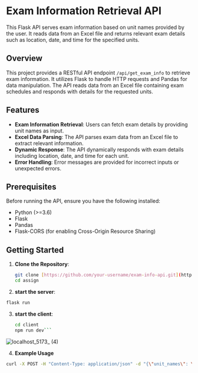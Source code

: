 # Exam Information Retrieval API

This Flask API serves exam information based on unit names provided by the user. It reads data from an Excel file and returns relevant exam details such as location, date, and time for the specified units.

## Overview

This project provides a RESTful API endpoint `/api/get_exam_info` to retrieve exam information. It utilizes Flask to handle HTTP requests and Pandas for data manipulation. The API reads data from an Excel file containing exam schedules and responds with details for the requested units.

## Features

- **Exam Information Retrieval**: Users can fetch exam details by providing unit names as input.
- **Excel Data Parsing**: The API parses exam data from an Excel file to extract relevant information.
- **Dynamic Response**: The API dynamically responds with exam details including location, date, and time for each unit.
- **Error Handling**: Error messages are provided for incorrect inputs or unexpected errors.

## Prerequisites

Before running the API, ensure you have the following installed:

- Python (>=3.6)
- Flask
- Pandas
- Flask-CORS (for enabling Cross-Origin Resource Sharing)

## Getting Started

1. **Clone the Repository**:

   ```bash
   git clone [https://github.com/your-username/exam-info-api.git](https://github.com/Lymore01/assign.git)
   cd assign
2. **start the server**:
 ```bash
 flask run 
```
3. **start the client**:
   ```bash
   cd client
   npm run dev```
![localhost_5173_ (4)](https://github.com/Lymore01/assign/assets/130097627/f73b9be7-573d-4f36-8d02-b3de0fc112fe)



4. **Example Usage**
```bash
curl -X POST -H "Content-Type: application/json" -d "{\"unit_names\": \"MAT120A\"}" http://localhost:5000/api/get_exam_info     //note: the units should be in UPPERCASE
